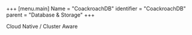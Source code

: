 +++
[menu.main]
Name = "CoackroachDB"
identifier = "CoackroachDB"
parent = "Database & Storage"
+++

Cloud Native / Cluster Aware
